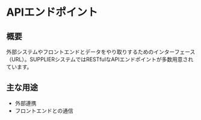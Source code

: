 # APIエンドポイント

## 概要
外部システムやフロントエンドとデータをやり取りするためのインターフェース（URL）。SUPPLIERシステムではRESTfulなAPIエンドポイントが多数用意されています。

## 主な用途
- 外部連携
- フロントエンドとの通信 